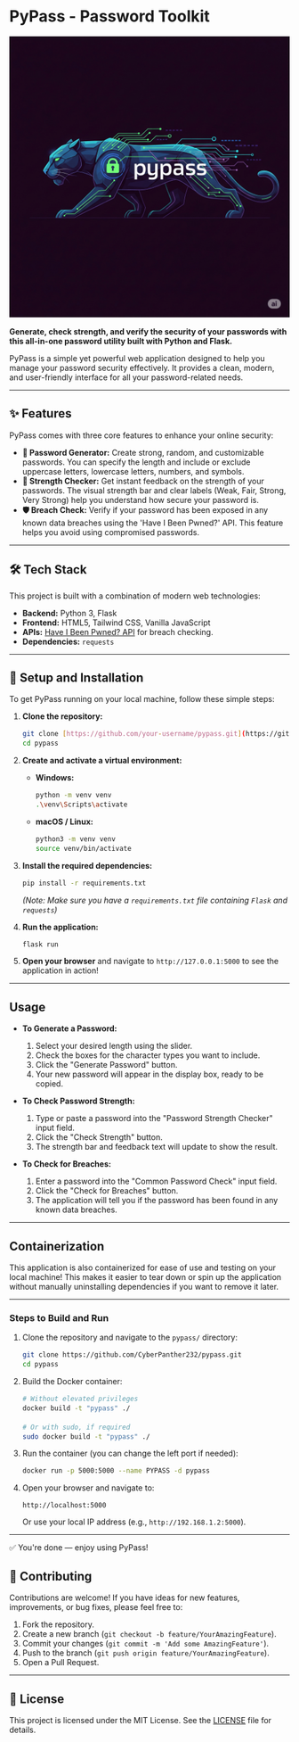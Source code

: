 # PyPass - Password Toolkit

![Logo](https://github.com/CyberPanther232/pypass/blob/3efc5a8e9dbcf5b983d431c22b2e114d9d1201cc/pypass_logo_mini.png)

**Generate, check strength, and verify the security of your passwords with this all-in-one password utility built with Python and Flask.**

PyPass is a simple yet powerful web application designed to help you manage your password security effectively. It provides a clean, modern, and user-friendly interface for all your password-related needs.

---

## ✨ Features

PyPass comes with three core features to enhance your online security:

* **🔐 Password Generator:** Create strong, random, and customizable passwords. You can specify the length and include or exclude uppercase letters, lowercase letters, numbers, and symbols.
* **💪 Strength Checker:** Get instant feedback on the strength of your passwords. The visual strength bar and clear labels (Weak, Fair, Strong, Very Strong) help you understand how secure your password is.
* **🛡️ Breach Check:** Verify if your password has been exposed in any known data breaches using the 'Have I Been Pwned?' API. This feature helps you avoid using compromised passwords.

---

## 🛠️ Tech Stack

This project is built with a combination of modern web technologies:

* **Backend:** Python 3, Flask
* **Frontend:** HTML5, Tailwind CSS, Vanilla JavaScript
* **APIs:** [Have I Been Pwned? API](https://haveibeenpwned.com/API/v3) for breach checking.
* **Dependencies:** `requests`

---

## 🚀 Setup and Installation

To get PyPass running on your local machine, follow these simple steps:

1.  **Clone the repository:**
    ```bash
    git clone [https://github.com/your-username/pypass.git](https://github.com/your-username/pypass.git)
    cd pypass
    ```

2.  **Create and activate a virtual environment:**
    * **Windows:**
        ```bash
        python -m venv venv
        .\venv\Scripts\activate
        ```
    * **macOS / Linux:**
        ```bash
        python3 -m venv venv
        source venv/bin/activate
        ```

3.  **Install the required dependencies:**
    ```bash
    pip install -r requirements.txt
    ```
    *(Note: Make sure you have a `requirements.txt` file containing `Flask` and `requests`)*

4.  **Run the application:**
    ```bash
    flask run
    ```

5.  **Open your browser** and navigate to `http://127.0.0.1:5000` to see the application in action!

---

## Usage

* **To Generate a Password:**
    1.  Select your desired length using the slider.
    2.  Check the boxes for the character types you want to include.
    3.  Click the "Generate Password" button.
    4.  Your new password will appear in the display box, ready to be copied.

* **To Check Password Strength:**
    1.  Type or paste a password into the "Password Strength Checker" input field.
    2.  Click the "Check Strength" button.
    3.  The strength bar and feedback text will update to show the result.

* **To Check for Breaches:**
    1.  Enter a password into the "Common Password Check" input field.
    2.  Click the "Check for Breaches" button.
    3.  The application will tell you if the password has been found in any known data breaches.

---

## Containerization

This application is also containerized for ease of use and testing on your local machine! This makes it easier to tear down or spin up the application without manually uninstalling dependencies if you want to remove it later.

---

### **Steps to Build and Run**

1. Clone the repository and navigate to the `pypass/` directory:

    ```bash
    git clone https://github.com/CyberPanther232/pypass.git
    cd pypass
    ```

2. Build the Docker container:

    ```bash
    # Without elevated privileges
    docker build -t "pypass" ./

    # Or with sudo, if required
    sudo docker build -t "pypass" ./
    ```

3. Run the container (you can change the left port if needed):

    ```bash
    docker run -p 5000:5000 --name PYPASS -d pypass
    ```

4. Open your browser and navigate to:

    ```
    http://localhost:5000
    ```

    Or use your local IP address (e.g., `http://192.168.1.2:5000`).

---

✅ You're done — enjoy using PyPass!


## 🤝 Contributing

Contributions are welcome! If you have ideas for new features, improvements, or bug fixes, please feel free to:

1.  Fork the repository.
2.  Create a new branch (`git checkout -b feature/YourAmazingFeature`).
3.  Commit your changes (`git commit -m 'Add some AmazingFeature'`).
4.  Push to the branch (`git push origin feature/YourAmazingFeature`).
5.  Open a Pull Request.

---

## 📄 License

This project is licensed under the MIT License. See the [LICENSE](LICENSE) file for details.
